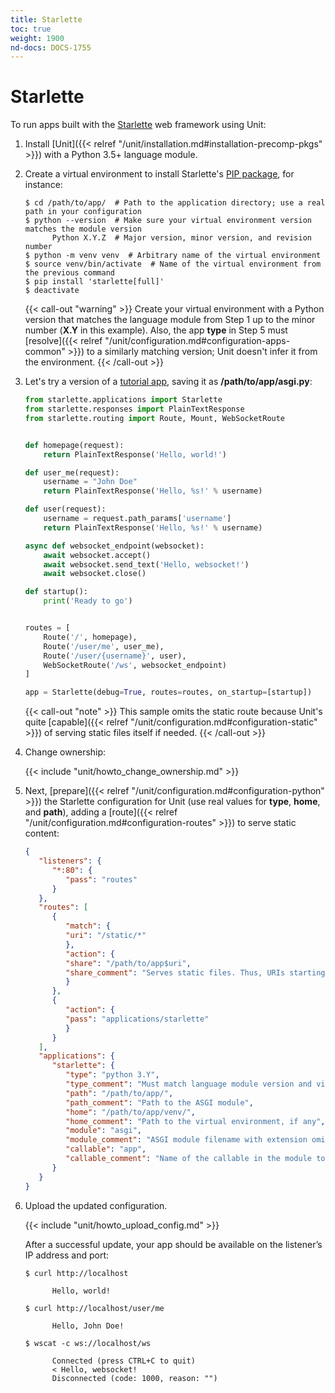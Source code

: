 ```yaml
---
title: Starlette
toc: true
weight: 1900
nd-docs: DOCS-1755
---
```


# Starlette

To run apps built with the [Starlette](https://www.starlette.io) web
framework using Unit:

1. Install [Unit]({{< relref "/unit/installation.md#installation-precomp-pkgs" >}}) with a Python 3.5+ language module.

2. Create a virtual environment to install Starlette's
   [PIP package](https://www.starlette.io/#installation), for
   instance:

   ```console
   $ cd /path/to/app/  # Path to the application directory; use a real path in your configuration
   $ python --version  # Make sure your virtual environment version matches the module version
         Python X.Y.Z  # Major version, minor version, and revision number
   $ python -m venv venv  # Arbitrary name of the virtual environment
   $ source venv/bin/activate  # Name of the virtual environment from the previous command
   $ pip install 'starlette[full]'
   $ deactivate
   ```

   {{< call-out "warning" >}}
   Create your virtual environment with a Python version that matches the
   language module from Step 1 up to the minor number (**X.Y** in
   this example). Also, the app **type** in Step 5 must
   [resolve]({{< relref "/unit/configuration.md#configuration-apps-common" >}})
   to a similarly matching version; Unit doesn't infer it from the environment.
   {{< /call-out >}}

3. Let's try a version of a [tutorial app](https://www.starlette.io/applications/),
   saving it as **/path/to/app/asgi.py**:

   ```python
   from starlette.applications import Starlette
   from starlette.responses import PlainTextResponse
   from starlette.routing import Route, Mount, WebSocketRoute


   def homepage(request):
       return PlainTextResponse('Hello, world!')

   def user_me(request):
       username = "John Doe"
       return PlainTextResponse('Hello, %s!' % username)

   def user(request):
       username = request.path_params['username']
       return PlainTextResponse('Hello, %s!' % username)

   async def websocket_endpoint(websocket):
       await websocket.accept()
       await websocket.send_text('Hello, websocket!')
       await websocket.close()

   def startup():
       print('Ready to go')


   routes = [
       Route('/', homepage),
       Route('/user/me', user_me),
       Route('/user/{username}', user),
       WebSocketRoute('/ws', websocket_endpoint)
   ]

   app = Starlette(debug=True, routes=routes, on_startup=[startup])
   ```

   {{< call-out "note" >}}
   This sample omits the static route because Unit's quite
   [capable]({{< relref "/unit/configuration.md#configuration-static" >}})
   of serving static files itself if needed.
   {{< /call-out >}}

4. Change ownership:

   {{< include "unit/howto_change_ownership.md" >}}


5. Next, [prepare]({{< relref "/unit/configuration.md#configuration-python" >}}) the Starlette configuration for Unit
   (use real values for **type**, **home**, and **path**), adding a
   [route]({{< relref "/unit/configuration.md#configuration-routes" >}}) to serve static content:

   ```json
   {
      "listeners": {
         "*:80": {
            "pass": "routes"
         }
      },
      "routes": [
         {
            "match": {
            "uri": "/static/*"
            },
            "action": {
            "share": "/path/to/app$uri",
            "share_comment": "Serves static files. Thus, URIs starting with /static/ are served from /path/to/app/static/; use a real path in your configuration"
            }
         },
         {
            "action": {
            "pass": "applications/starlette"
            }
         }
      ],
      "applications": {
         "starlette": {
            "type": "python 3.Y",
            "type_comment": "Must match language module version and virtual environment version",
            "path": "/path/to/app/",
            "path_comment": "Path to the ASGI module",
            "home": "/path/to/app/venv/",
            "home_comment": "Path to the virtual environment, if any",
            "module": "asgi",
            "module_comment": "ASGI module filename with extension omitted",
            "callable": "app",
            "callable_comment": "Name of the callable in the module to run"
         }
      }
   }
   ```

6. Upload the updated configuration.

   {{< include "unit/howto_upload_config.md" >}}

   After a successful update, your app should be available on the listener’s IP
   address and port:

   ```console
   $ curl http://localhost

         Hello, world!
   ```

   ```console
   $ curl http://localhost/user/me

         Hello, John Doe!
   ```

   ```console
   $ wscat -c ws://localhost/ws

         Connected (press CTRL+C to quit)
         < Hello, websocket!
         Disconnected (code: 1000, reason: "")
   ```
